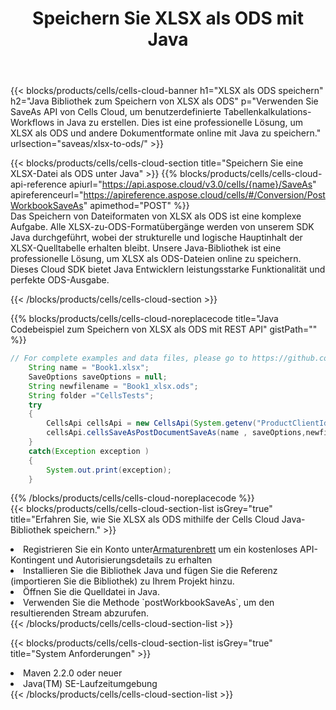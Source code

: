 ﻿---
title:  Speichern Sie XLSX als ODS mit Java
description:  Verwendung von Aspose.Cells Cloud SDK for Java zum Speichern von XLSX-Formatdateien als ODS-Formatdateien.
kwords: Excel, Save XLSX as ODS, REST, Java
howto: How to save XLSX as ODS using Aspose.Cells Cloud Java library.
---
{{< blocks/products/cells/cells-cloud-banner h1="XLSX als ODS speichern" h2="Java Bibliothek zum Speichern von XLSX als ODS" p="Verwenden Sie SaveAs API von Cells Cloud, um benutzerdefinierte Tabellenkalkulations-Workflows in Java zu erstellen. Dies ist eine professionelle Lösung, um XLSX als ODS und andere Dokumentformate online mit Java zu speichern." urlsection="saveas/xlsx-to-ods/" >}}

{{< blocks/products/cells/cells-cloud-section title="Speichern Sie eine XLSX-Datei als ODS unter Java" >}}
{{% blocks/products/cells/cells-cloud-api-reference apiurl="https://api.aspose.cloud/v3.0/cells/{name}/SaveAs" apireferenceurl="https://apireference.aspose.cloud/cells/#/Conversion/PostWorkbookSaveAs" apimethod="POST" %}}
<br/>
Das Speichern von Dateiformaten von XLSX als ODS ist eine komplexe Aufgabe. Alle XLSX-zu-ODS-Formatübergänge werden von unserem SDK Java durchgeführt, wobei der strukturelle und logische Hauptinhalt der XLSX-Quelltabelle erhalten bleibt. Unsere Java-Bibliothek ist eine professionelle Lösung, um XLSX als ODS-Dateien online zu speichern. Dieses Cloud SDK bietet Java Entwicklern leistungsstarke Funktionalität und perfekte ODS-Ausgabe.

{{< /blocks/products/cells/cells-cloud-section >}}

{{% blocks/products/cells/cells-cloud-noreplacecode title="Java Codebeispiel zum Speichern von XLSX als ODS mit REST API" gistPath="" %}}
  
```java
// For complete examples and data files, please go to https://github.com/aspose-cells-cloud/aspose-cells-cloud-java/
    String name = "Book1.xlsx";
    SaveOptions saveOptions = null;
    String newfilename = "Book1_xlsx.ods";
    String folder ="CellsTests";
    try 
    {
        CellsApi cellsApi = new CellsApi(System.getenv("ProductClientId"), System.getenv("ProductClientSecret"));
        cellsApi.cellsSaveAsPostDocumentSaveAs(name , saveOptions,newfilename,false,false,folder,null,null,null,true);                       
    }
    catch(Exception exception )
    {
        System.out.print(exception);
    }
```
  
{{% /blocks/products/cells/cells-cloud-noreplacecode %}}
<br/>
{{< blocks/products/cells/cells-cloud-section-list isGrey="true" title="Erfahren Sie, wie Sie XLSX als ODS mithilfe der Cells Cloud Java-Bibliothek speichern." >}}
<li> Registrieren Sie ein Konto unter<a href="https://dashboard.aspose.cloud/">Armaturenbrett</a> um ein kostenloses API-Kontingent und Autorisierungsdetails zu erhalten</li>
<li>Installieren Sie die Bibliothek Java und fügen Sie die Referenz (importieren Sie die Bibliothek) zu Ihrem Projekt hinzu.</li>
<li>Öffnen Sie die Quelldatei in Java.</li>
<li>Verwenden Sie die Methode `postWorkbookSaveAs`, um den resultierenden Stream abzurufen.</li>
{{< /blocks/products/cells/cells-cloud-section-list >}}

{{< blocks/products/cells/cells-cloud-section-list isGrey="true" title="System Anforderungen" >}}
<li>Maven 2.2.0 oder neuer</li>
<li>Java(TM) SE-Laufzeitumgebung</li>
{{< /blocks/products/cells/cells-cloud-section-list >}}
